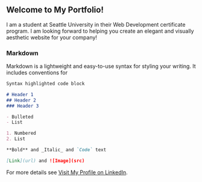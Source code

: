## Welcome to My Portfolio! 

I am a student at Seattle University in their Web Development certificate program. I am looking forward to helping you create an elegant and visually aesthetic website for your company! 
        
### Markdown

Markdown is a lightweight and easy-to-use syntax for styling your writing. It includes conventions for

```markdown
Syntax highlighted code block

# Header 1
## Header 2
### Header 3

- Bulleted
- List

1. Numbered
2. List

**Bold** and _Italic_ and `Code` text

[Link](url) and ![Image](src)
```

For more details see [Visit My Profile on LinkedIn](https://www.linkedin.com/in/jamila-youngblood-2507566a).
